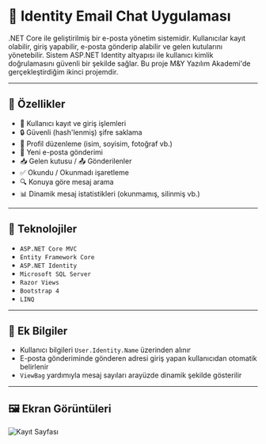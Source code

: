 # 📧 Identity Email Chat Uygulaması

.NET Core ile geliştirilmiş bir e-posta yönetim sistemidir. Kullanıcılar kayıt olabilir, giriş yapabilir, e-posta gönderip alabilir ve gelen kutularını yönetebilir. Sistem ASP.NET Identity altyapısı ile kullanıcı kimlik doğrulamasını güvenli bir şekilde sağlar.
Bu proje M&Y Yazılım Akademi'de gerçekleştirdiğim ikinci projemdir.

---

## 🚀 Özellikler

- 🔐 Kullanıcı kayıt ve giriş işlemleri
- 🔒 Güvenli (hash'lenmiş) şifre saklama
- 👤 Profil düzenleme (isim, soyisim, fotoğraf vb.)
- 📨 Yeni e-posta gönderimi
- 📥 Gelen kutusu / 📤 Gönderilenler
- ✅ Okundu / Okunmadı işaretleme
- 🔍 Konuya göre mesaj arama
- 📊 Dinamik mesaj istatistikleri (okunmamış, silinmiş vb.)

---

## 🧱 Teknolojiler

- `ASP.NET Core MVC`
- `Entity Framework Core`
- `ASP.NET Identity`
- `Microsoft SQL Server`
- `Razor Views`
- `Bootstrap 4`
- `LINQ`

---

## 📌 Ek Bilgiler

- Kullanıcı bilgileri `User.Identity.Name` üzerinden alınır
- E-posta gönderiminde gönderen adresi giriş yapan kullanıcıdan otomatik belirlenir
- `ViewBag` yardımıyla mesaj sayıları arayüzde dinamik şekilde gösterilir

---

## 🖼️ Ekran Görüntüleri

![Kayıt Sayfası](screenshots/register.png)


